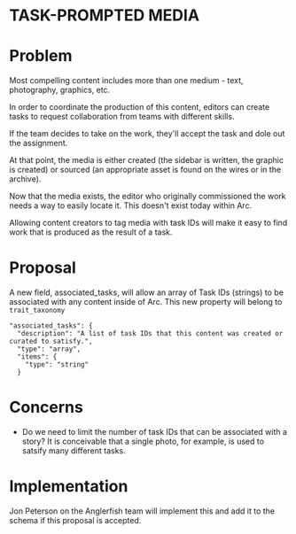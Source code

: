 # TASK-PROMPTED MEDIA

# Problem

Most compelling content includes more than one medium - text, photography, graphics, etc. 

In order to coordinate the production of this content, editors can create tasks to request collaboration from teams with different skills.

If the team decides to take on the work, they'll accept the task and dole out the assignment. 

At that point, the media is either created (the sidebar is written, the graphic is created) or sourced (an appropriate asset is found on the wires or in the archive). 

Now that the media exists, the editor who originally commissioned the work needs a way to easily locate it. This doesn't exist today within Arc. 

Allowing content creators to tag media with task IDs will make it easy to find work that is produced as the result of a task.

# Proposal

A new field, associated_tasks, will allow an array of Task IDs (strings) to be associated with any content inside of Arc. This new property will belong to `trait_taxonomy`


    "associated_tasks": {
      "description": "A list of task IDs that this content was created or curated to satisfy.",
      "type": "array",
      "items": {
        "type": "string"
      }

# Concerns

- Do we need to limit the number of task IDs that can be associated with a story? It is conceivable that a single photo, for example, is used to satsify many different tasks.

# Implementation

Jon Peterson on the Anglerfish team will implement this and add it to the schema if this proposal is accepted.  
